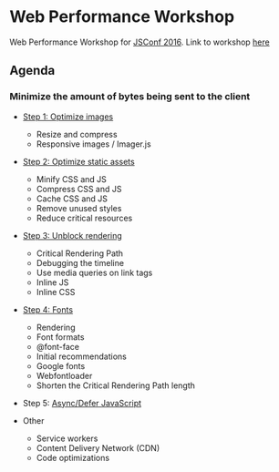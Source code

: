 # Web Performance Workshop

Web Performance Workshop for [JSConf 2016](https://jsconf.uy). Link to workshop [here](https://jsconf.uy/schedule#performance-testing-and-optimization)

## Agenda

### Minimize the amount of bytes being sent to the client

- [Step 1: Optimize images](http://www.diegocard.com/web-performance-workshop/step1.html)
  - Resize and compress
  - Responsive images / Imager.js

- [Step 2: Optimize static assets](http://www.diegocard.com/web-performance-workshop/step2.html)
  - Minify CSS and JS
  - Compress CSS and JS
  - Cache CSS and JS
  - Remove unused styles
  - Reduce critical resources

- [Step 3: Unblock rendering](http://www.diegocard.com/web-performance-workshop/step3.html)
  -  Critical Rendering Path
  -  Debugging the timeline
  -  Use media queries on link tags
  -  Inline JS
  -  Inline CSS

- [Step 4: Fonts](http://www.diegocard.com/web-performance-workshop/step4.html)
  - Rendering
  - Font formats
  - @font-face
  - Initial recommendations
  - Google fonts
  - Webfontloader
  - Shorten the Critical Rendering Path length

- Step 5: [Async/Defer JavaScript](http://www.diegocard.com/web-performance-workshop/step5.html)

- Other
  - Service workers
  - Content Delivery Network (CDN)
  - Code optimizations
